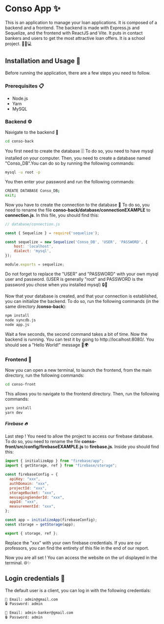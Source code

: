 # Conso App ✨


This is an application to manage your loan applications. It is composed of a backend and a frontend. The backend is made with Express.js and Sequelize, and the frontend with ReactJS and Vite. It puts in contact bankers and users to get the most attractive loan offers. It is a school project. 🏦💼💻

## Installation and Usage 🚀

Before running the application, there are a few steps you need to follow.

### Prerequisites 📋
- Node.js
- Yarn
- MySQL 

### Backend ⚙️

Navigate to the backend 📍

```bash
cd conso-back

```

You first need to create the database 🗄️ To do so, you need to have mysql installed on your computer. Then, you need to create a database named "Conso_DB".You can do so by running the following commands:

```bash
mysql -u root -p
```
You then enter your password and run the following commands:

```bash
CREATE DATABASE Conso_DB;
exit;
```

Now you have to create the connection to the database 🔗 To do so, you need to rename the file **conso-back/database/connectionEXAMPLE** to **connection.js**. 
In this file, you should find this:


```javascript
// database/connection.js

const { Sequelize } = require('sequelize');

const sequelize = new Sequelize('Conso_DB', 'USER', 'PASSWORD', {
	host: 'localhost',
	dialect: 'mysql',
});

module.exports = sequelize; 
```
Do not forget to replace the "USER" and "PASSWORD" with your own mysql user and password. (USER is generally "root" and PASSWORD is the password you chose when you installed mysql) 🔒🔑

Now that your database is created, and that your connection is established, you can initialize the backend. To do so, run the following commands (in the same directory **/conso-back**):


```bash
npm install
node syncdb.js
node app.js
```
Wait a few seconds, the second command takes a bit of time.
Now the backend is running. You can test it by going to http://localhost:8080/. You should see a "Hello World!" message 👋🌍

### Frontend 🎨

Now you can open a new terminal, to launch the frontend, from the main directory, run the following commands:

```bash
cd conso-front
```
This allows you to navigate to the frontend directory. Then, run the following commands:

```bash
yarn install
yarn dev
```

##### Firebase 🔥

Last step ! You need to allow the project to access our firebase database. To do so, you need to rename the file **conso-front/src/config/firebaseEXAMPLE.js** to **firebase.js**. Inside you should find this:

```javascript
import { initializeApp } from "firebase/app";
import { getStorage, ref } from "firebase/storage";

const firebaseConfig = {
  apiKey: "xxx",
  authDomain: "xxx",
  projectId: "xxx",
  storageBucket: "xxx",
  messagingSenderId: "xxx",
  appId: "xxx",
  measurementId: "xxx",
};

const app = initializeApp(firebaseConfig);
const storage = getStorage(app);

export { storage, ref };
```
Replace the "xxx" with your own firebase credentials. If you are our professors, you can find the entirety of this file in the end of our report. 

Now you are all set ! You can access the website on the url displayed in the terminal. 🌐✨

## Login credentials 🔐

The default user is a client, you can log in with the following credentials:

```bash
📧 Email: admin@gmail.com
🔒 Password: admin
```

```bash
📧 Email: admin-banker@gmail.com
🔒 Password: admin
```
